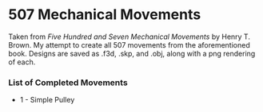 # 507 Mechanical Movements 

Taken from *Five Hundred and Seven Mechanical Movements* by Henry T. Brown.
My attempt to create all 507 movements from the aforementioned book. Designs are saved as .f3d, .skp, and .obj, along with a png rendering of each.

### List of Completed Movements
* 1 - Simple Pulley